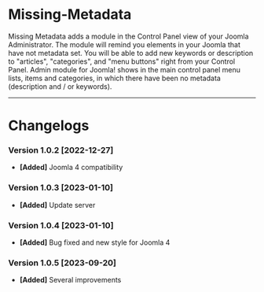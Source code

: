 # Missing-Metadata
Missing Metadata adds a module in the Control Panel view of your Joomla Administrator. The module will remind you elements in your Joomla that have not metadata set. You will be able to add new keywords or description to "articles", "categories", and "menu buttons" right from your Control Panel.  Admin module for Joomla! shows in the main control panel menu lists, items and categories, in which there have been no metadata (description and / or keywords).

* * *

# Changelogs

### Version 1.0.2 [2022-12-27]
* **[Added]** Joomla 4 compatibility

### Version 1.0.3 [2023-01-10]
* **[Added]** Update server

### Version 1.0.4 [2023-01-10]
* **[Added]** Bug fixed and new style for Joomla 4

### Version 1.0.5 [2023-09-20]
* **[Added]** Several improvements